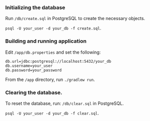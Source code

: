 ### Initializing the database
Run `/db/create.sql` in PostgreSQL to create the necessary objects.

`psql -U your_user -d your_db -f create.sql`.
### Building and running application
Edit `/app/db.properties` and set the following:
```
db.url=jdbc:postgresql://localhost:5432/your_db
db.username=your_user
db.password=your_password
```
From the `/app` directory, run `./gradlew run`.
### Clearing the database.
To reset the database, run: `/db/clear.sql` in PostgreSQL.

`psql -U your_user -d your_db -f clear.sql`.